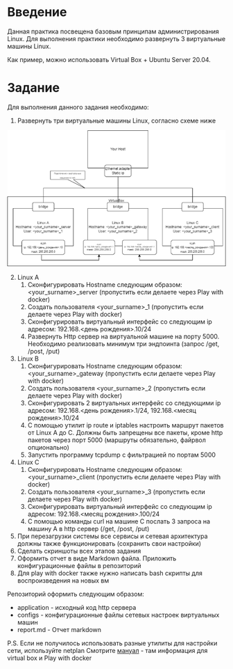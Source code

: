 # Введение
Данная практика посвещена базовым принципам администрирования Linux. Для выполнения практики необходимо развернуть 3 виртуальные машины Linux.

Как пример, можно использовать Virtual Box + Ubuntu Server 20.04.

# Задание
Для выполнения данного задания необходимо:
1.	Развернуть три виртуальные машины Linux, согласно схеме ниже


![info](Linux%20Practice.png)


2.	Linux A
    1. Сконфигурировать Hostname следующим образом: <your_surname>_server (пропустить если делаете через Play with docker)
    2. Создать пользователя <your_surname>_1 (пропустить если делаете через Play with docker)
    3. Сконфигурировать виртуальный интерфейс со следующим ip адресом: 192.168.<день рождения>.10/24
    4. Развернуть Http сервер на виртуальной машине на порту 5000. Необходимо реализовать минимум три эндпоинта (запрос /get, /post, /put) 
3.	Linux B
    1. Сконфигурировать Hostname следующим образом: <your_surname>_gateway (пропустить если делаете через Play with docker)
    2. Создать пользователя <your_surname>_2 (пропустить если делаете через Play with docker)
    3. Сконфигурировать 2 виртуальных интерфейс со следующими ip адресом: 192.168.<день рождения>.1/24,  192.168.<месяц рождения>.10/24
    4. С помощью утилит ip route и iptables настроить маршрут пакетов от Linux A до C. Должны быть запрещены все пакеты, кроме http пакетов через порт 5000 (маршруты обязательно, файрвол опционально)
    5. Запустить программу tcpdump с фильтрацией по портам 5000
4.	Linux C
    1. Сконфигурировать Hostname следующим образом: <your_surname>_client (пропустить если делаете через Play with docker)
    2. Создать пользователя <your_surname>_3 (пропустить если делаете через Play with docker)
    3. Сконфигурировать виртуальный интерфейс со следующим ip адресом: 192.168.<месяц рождения>.100/24
    4. С помощью команды curl на машине C послать 3 запроса на машину А в http сервер (/get, /post, /put)
5. При перезагрузки системы все сервисы и сетевая архитектура должны также функционировать (сохранить свои настройки)
6. Сделать скриншоты всех этапов задания
7. Оформить отчет в виде Markdown файла. Приложить конфигурационные файлы в репозиторий
8. Для play with docker также нужно написать bash скрипты для воспроизведения на новых вм


Репозиторий оформить следующим образом:
- application - исходный код http сервера
- configs - конфигурационные файлы сетевых настроек виртуальных машин
- report.md - Отчет markdown


P.S.
Если не получилось использовать разные утилиты для настройки сети, используйте netplan
Смотрите [мануал](./guide/Manual.md) - там информация для virtual box и Play with docker
